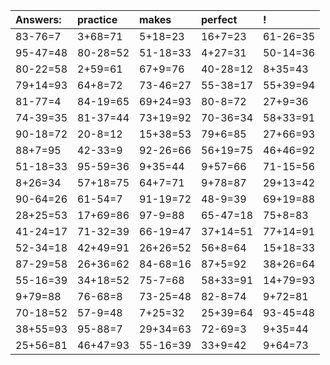 | Answers: | practice | makes | perfect | ! |
| :--- | :--- | :--- | :--- | :--- |
| 83-76=7 | 3+68=71 | 5+18=23 | 16+7=23 | 61-26=35 | 
| 95-47=48 | 80-28=52 | 51-18=33 | 4+27=31 | 50-14=36 | 
| 80-22=58 | 2+59=61 | 67+9=76 | 40-28=12 | 8+35=43 | 
| 79+14=93 | 64+8=72 | 73-46=27 | 55-38=17 | 55+39=94 | 
| 81-77=4 | 84-19=65 | 69+24=93 | 80-8=72 | 27+9=36 | 
| 74-39=35 | 81-37=44 | 73+19=92 | 70-36=34 | 58+33=91 | 
| 90-18=72 | 20-8=12 | 15+38=53 | 79+6=85 | 27+66=93 | 
| 88+7=95 | 42-33=9 | 92-26=66 | 56+19=75 | 46+46=92 | 
| 51-18=33 | 95-59=36 | 9+35=44 | 9+57=66 | 71-15=56 | 
| 8+26=34 | 57+18=75 | 64+7=71 | 9+78=87 | 29+13=42 | 
| 90-64=26 | 61-54=7 | 91-19=72 | 48-9=39 | 69+19=88 | 
| 28+25=53 | 17+69=86 | 97-9=88 | 65-47=18 | 75+8=83 | 
| 41-24=17 | 71-32=39 | 66-19=47 | 37+14=51 | 77+14=91 | 
| 52-34=18 | 42+49=91 | 26+26=52 | 56+8=64 | 15+18=33 | 
| 87-29=58 | 26+36=62 | 84-68=16 | 87+5=92 | 38+26=64 | 
| 55-16=39 | 34+18=52 | 75-7=68 | 58+33=91 | 14+79=93 | 
| 9+79=88 | 76-68=8 | 73-25=48 | 82-8=74 | 9+72=81 | 
| 70-18=52 | 57-9=48 | 7+25=32 | 25+39=64 | 93-45=48 | 
| 38+55=93 | 95-88=7 | 29+34=63 | 72-69=3 | 9+35=44 | 
| 25+56=81 | 46+47=93 | 55-16=39 | 33+9=42 | 9+64=73 | 
